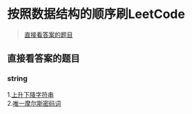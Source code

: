 # 按照数据结构的顺序刷LeetCode

> [直接看答案的题目](#jump)


##  <span id="jump">直接看答案的题目</span>
### string
1.[上升下降字符串](https://leetcode-cn.com/problems/increasing-decreasing-string/)  
2.[唯一摩尔斯密码词](https://leetcode-cn.com/problems/unique-morse-code-words/)
